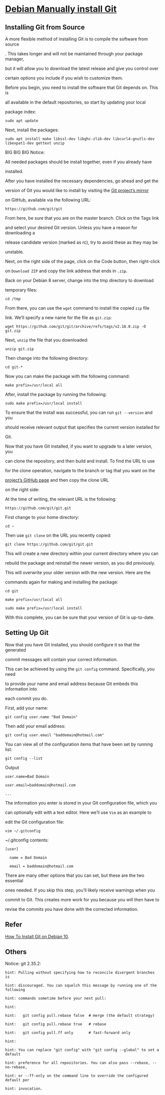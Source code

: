 # [Debian Manually install Git](https://www.digitalocean.com/community/tutorials/how-to-install-git-on-debian-10)

## Installing Git from Source

A more flexible method of installing Git is to compile the software from source

. This takes longer and will not be maintained through your package manager,

but it will allow you to download the latest release and give you control over

certain options you include if you wish to customize them.

Before you begin, you need to install the software that Git depends on. This is

all available in the default repositories, so start by updating your local

package index:

    sudo apt update
Next, install the packages:

    sudo apt install make libssl-dev libghc-zlib-dev libcurl4-gnutls-dev
    libexpat1-dev gettext unzip
BIG BIG BIG Notice:  

All needed packages should be install together, even if you already have

installed.

After you have installed the necessary dependencies, go ahead and get the

version of Git you would like to install by visiting the [Git project’s mirror](https://github.com/git/git)

on GitHub, available via the following URL:

    https://github.com/git/git
From here, be sure that you are on the master branch. Click on the Tags link

and select your desired Git version. Unless you have a reason for downloading a

release candidate version (marked as rc), try to avoid these as they may be

unstable.

Next, on the right side of the page, click on the Code button, then right-click

on `Download ZIP` and copy the link address that ends in `.zip`.

Back on your Debian 8 server, change into the tmp directory to download

temporary files:

    cd /tmp
From there, you can use the `wget` command to install the copied `zip` file

link. We’ll specify a new name for the file as `git.zip`:

    wget https://github.com/git/git/archive/refs/tags/v2.18.0.zip -O git.zip
Next, `unzip` the file that you downloaded:

    unzip git.zip
Then change into the following directory:

    cd git-*
Now you can make the package with the following command:

    make prefix=/usr/local all
After, install the package by running the following:

    sudo make prefix=/usr/local install
To ensure that the install was successful, you can run `git --version` and you

should receive relevant output that specifies the current version installed for

Git.

Now that you have Git installed, if you want to upgrade to a later version, you

can clone the repository, and then build and install. To find the URL to use

for the clone operation, navigate to the branch or tag that you want on the

[project’s GitHub page](https://github.com/git/git) and then copy the clone URL

on the right side:

At the time of writing, the relevant URL is the following:

    https://github.com/git/git.git
First change to your home directory:

    cd ~
Then use `git clone` on the URL you recently copied:

    git clone https://github.com/git/git.git
This will create a new directory within your current directory where you can

rebuild the package and reinstall the newer version, as you did previously.

This will overwrite your older version with the new version. Here are the

commands again for making and installing the package:

    cd git

    make prefix=/usr/local all

    sudo make prefix=/usr/local install
With this complete, you can be sure that your version of Git is up-to-date.

## Setting Up Git

Now that you have Git installed, you should configure it so that the generated

commit messages will contain your correct information.

This can be achieved by using the `git config` command. Specifically, you need

to provide your name and email address because Git embeds this information into

each commit you do.

First, add your name:

    git config user.name "Bad Domain"
Then add your email address:

    git config user.email "baddomain@hotmail.com"
You can view all of the configuration items that have been set by running list:

    git config --list
Output

    user.name=Bad Domain

    user.email=baddomain@hotmail.com

    ...
The information you enter is stored in your Git configuration file, which you

can optionally edit with a text editor. Here we’ll use `Vim` as an example to

edit the Git configuration file:

    vim ~/.gitconfig
~/.gitconfig contents:

    [user]

      name = Bad Domain

      email = baddomain@hotmail.com
There are many other options that you can set, but these are the two essential

ones needed. If you skip this step, you’ll likely receive warnings when you

commit to Git. This creates more work for you because you will then have to

revise the commits you have done with the corrected information.

## Refer

[How To Install Git on Debian 10](https://www.digitalocean.com/community/tutorials/how-to-install-git-on-debian-10).

## Others

Notice: git 2.35.2:

    hint: Pulling without specifying how to reconcile divergent branches is

    hint: discouraged. You can squelch this message by running one of the following

    hint: commands sometime before your next pull:

    hint:

    hint:   git config pull.rebase false  # merge (the default strategy)

    hint:   git config pull.rebase true   # rebase

    hint:   git config pull.ff only       # fast-forward only

    hint:

    hint: You can replace "git config" with "git config --global" to set a default

    hint: preference for all repositories. You can also pass --rebase, --no-rebase,

    hint: or --ff-only on the command line to override the configured default per

    hint: invocation.
